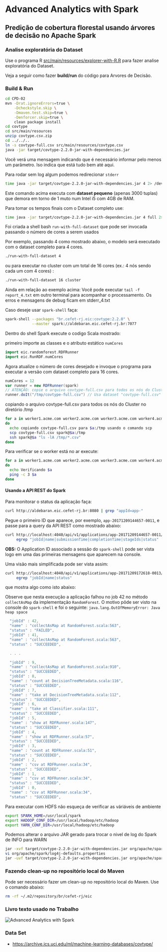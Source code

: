 Advanced Analytics with Spark
=============================

## Predição de cobertura florestal usando árvores de decisão no Apache Spark

### Analise exploratória do Dataset

Use o programa R [src/main/resources/explorer-with-R.R](src/main/resources/explorer-with-R.R)
para fazer analise exploratória do Dataset.

Veja a seguir como fazer **build/run** do código para Arvores de Decisão.

### Build & Run

```bash
cd CPD-02
mvn -Drat.ignoreErrors=true \
    -Dcheckstyle.skip \
    -Dmaven.test.skip=true \
    -Denforcer.skip=true \
    clean package install
cd covtype
cd src/main/resources
unzip covtype.csv.zip
cd ../../..
ln -s covtype-full.csv src/main/resources/covtype.csv
java -jar target/covtype-2.2.0-jar-with-dependencies.jar
```
Você verá uma mensagem indicando que é necessário informar pelo menos um parâmetro.
Iso indica que está tudo bem até aqui.

Para rodar sem log algum podemos redirecionar `stderr`

```bash
time java -jar target/covtype-2.2.0-jar-with-dependencies.jar 4 2> /dev/null
```

Este comando acima executa com **dataset pequeno** (apenas 3000 tuplas)
que demora em torno de 1 muto num Intel i5 com 4GB de RAM.

Para tomar os tempos finais com o Dataset completo use:

```bash
time java -jar target/covtype-2.2.0-jar-with-dependencies.jar 4 full 2> /dev/null
```

Foi criada a shell bash `run-with-full-dataset` que pode ser invocada passando o número de cores a serem usados

Por exemplo, passando 4 como mostrado abaixo, o modelo será executado com o dataset completo para 4 cores.

```bash
./run-with-full-dataset 4
```
ou para executar no cluster com um total de 16 cores (ex.: 4 nós sendo cada um com 4 cores) :

```bash
./run-with-full-dataset 16 cluster
```

Ainda em relação ao exemplo acima: Você pode executar `tail -f report_4.txt` em outro terminal
para acompanhar o processamento. Os erros e mensagens de debug ficam em stderr_4.txt

Caso deseje usar `spark-shell` faça:

```bash
spark-shell --packages "br.cefet-rj.eic:covtype:2.2.0" \
            --master spark://aldebaran.eic.cefet-rj.br:7077
```

Dentro do shell Spark execute o codigo Scala mostrado: 

primeiro importe as classes e o atributo estático `numCores`

```scala
import eic.randomforest.RDFRunner
import eic.RunRDF.numCores
```

Agora atualize o número de cores desejado e invoque o programa para executar a versão com dataset completo para 16 cores.

```scala
numCores = 12
var runner = new RDFRunner(spark)
// ATENÇÃO: copie o arquivo covtype-full.csv para todos os nós do Cluster no diretório /tmp
runner.doIt("/tmp/covtype-full.csv") // Usa dataset "covtype-full.csv" com 16 cores
```

copiando o arquivo covtype-full.csv para todos os nós do Cluster no diretório /tmp

```bash
for a in worker1.acme.com worker2.acme.com worker3.acme.com worker4.acme.com
do
  echo copiando covtype-full.csv para $a:/tmp usando o comando scp
  scp covtype-full.csv spark@$a:/tmp
  ssh spark@$a "ls -lA /tmp/*.csv"
done
```

Para verificar se o worker está no ar execute:

```bash
for a in worker1.acme.com worker2.acme.com worker3.acme.com worker4.acme.com
do
  echo Verificando $a
  ping -c 3 $a
done
```
#### Usando a API REST do Spark

Para monitorar o status da aplicação faça:

```bash
curl http://aldebaran.eic.cefet-rj.br:8080 | grep "appId=app-"
```

Pegue o primeiro ID que aparece, por exemplo, `app-20171209144657-0011`,
e passe para a query da API REST como mostrado abaixo:

```bash
curl http://localhost:4040/api/v1/applications/app-20171209144657-0011/jobs | \
     egrep "jobId|name|submissionTime|completionTime|stageIds|status"
```

**OBS:** O Application ID associado a sessão do `spark-shell` pode ser vista logo
em uma das primeiras mensagens que aparecem na console.

Uma visão mais simplificada pode ser vista assim: 

```bash
curl http://localhost:4040/api/v1/applications/app-20171209172618-0013/jobs | \
     egrep "jobId|name|status"
```

que mostra algo como isto abaixo:

Observe que nesta execução a aplicação falhou no job 42 no método `collectAsMap`
da implementação `RandomForest`. O motivo pôde ser visto na console do `spark-shell` e foi
o seguinte: `java.lang.OutOfMemoryError: Java heap space`

```javascript
  "jobId" : 42,
  "name" : "collectAsMap at RandomForest.scala:563",
  "status" : "FAILED",
  "jobId" : 41,
  "name" : "collectAsMap at RandomForest.scala:563",
  "status" : "SUCCEEDED",

  . . . 

  "jobId" : 9,
  "name" : "collectAsMap at RandomForest.scala:910",
  "status" : "SUCCEEDED",
  "jobId" : 8,
  "name" : "count at DecisionTreeMetadata.scala:116",
  "status" : "SUCCEEDED",
  "jobId" : 7,
  "name" : "take at DecisionTreeMetadata.scala:112",
  "status" : "SUCCEEDED",
  "jobId" : 6,
  "name" : "take at Classifier.scala:111",
  "status" : "SUCCEEDED",
  "jobId" : 5,
  "name" : "show at RDFRunner.scala:147",
  "status" : "SUCCEEDED",
  "jobId" : 4,
  "name" : "show at RDFRunner.scala:57",
  "status" : "SUCCEEDED",
  "jobId" : 3,
  "name" : "count at RDFRunner.scala:51",
  "status" : "SUCCEEDED",
  "jobId" : 2,
  "name" : "csv at RDFRunner.scala:34",
  "status" : "SUCCEEDED",
  "jobId" : 1,
  "name" : "csv at RDFRunner.scala:34",
  "status" : "SUCCEEDED",
  "jobId" : 0,
  "name" : "csv at RDFRunner.scala:34",
  "status" : "SUCCEEDED",
```

Para executar com HDFS não esqueça de verificar as váriáveis de ambiente 

```bash
export SPARK_HOME=/usr/local/spark
export HADOOP_CONF_DIR=/usr/local/hadoop/etc/hadoop
export YARN_CONF_DIR=/usr/local/hadoop/etc/hadoop
```

Podemos alterar o arquivo JAR gerado para trocar o nivel de log do Spark de INFO para WARN

```bash
jar -xvf target/covtype-2.2.0-jar-with-dependencies.jar org/apache/spark/log4j-defaults.properties 
vi org/apache/spark/log4j-defaults.properties 
jar -uvf target/covtype-2.2.0-jar-with-dependencies.jar org/apache/spark/log4j-defaults.properties
```

### Fazendo clean-up no repositório local do Maven

Pode ser necessário fazer um clean-up no repositório local do Maven. Use o comando abaixo:

```bash
rm -rf ~/.m2/repository/br/cefet-rj/eic
```

### Livro texto usado no Trabalho

![Advanced Analytics with Spark](aas.png)


### Data Set

- https://archive.ics.uci.edu/ml/machine-learning-databases/covtype/

